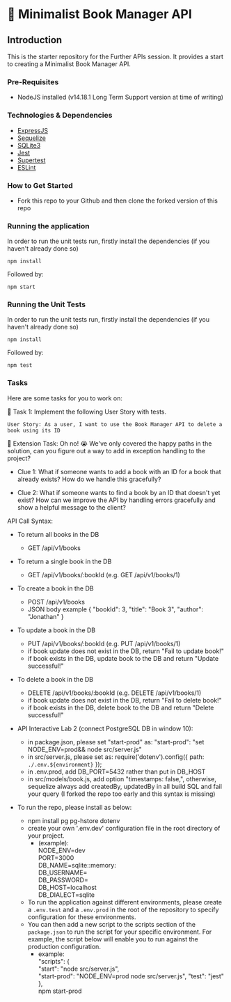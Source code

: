 # 📖 Minimalist Book Manager API

## Introduction
This is the starter repository for the Further APIs session. It provides a start to creating a Minimalist Book Manager API.

### Pre-Requisites
- NodeJS installed (v14.18.1 Long Term Support version at time of writing)

### Technologies & Dependencies

- [ExpressJS](https://expressjs.com/)
- [Sequelize](https://sequelize.org/)
- [SQLite3](https://www.npmjs.com/package/sqlite3)
- [Jest](https://jestjs.io/)
- [Supertest](https://www.npmjs.com/package/supertest)
- [ESLint](https://eslint.org/)

### How to Get Started

- Fork this repo to your Github and then clone the forked version of this repo

### Running the application

In order to run the unit tests run, firstly install the dependencies (if you haven't already done so)

```
npm install
```

Followed by:

```
npm start
```

### Running the Unit Tests

In order to run the unit tests run, firstly install the dependencies (if you haven't already done so)

```
npm install
```

Followed by:

```
npm test
```

### Tasks

Here are some tasks for you to work on:

📘 Task 1: Implement the following User Story with tests.

`User Story: As a user, I want to use the Book Manager API to delete a book using its ID`


📘 Extension Task: Oh no! 😭 We've only covered the happy paths in the solution, can you figure out a way
to add in exception handling to the project? 

- Clue 1: What if someone wants to add a book with an ID for a book that already exists? How do we handle this gracefully?


- Clue 2: What if someone wants to find a book by an ID that doesn't yet exist? 
  How can we improve the API by handling errors gracefully and show a helpful message to the client?

API Call Syntax:
- To return all books in the DB
  - GET /api/v1/books
- To return a single book in the DB
  - GET /api/v1/books/:bookId (e.g. GET /api/v1/books/1)
- To create a book in the DB
  - POST /api/v1/books
  - JSON body example
    {
        "bookId": 3,
        "title": "Book 3",
        "author": "Jonathan"
    }
- To update a book in the DB
  - PUT /api/v1/books/:bookId (e.g. PUT /api/v1/books/1)
  - if book update does not exist in the DB, return "Fail to update book!"
  - if book exists in the DB, update book to the DB and return "Update successful!"
- To delete a book in the DB
  - DELETE /api/v1/books/:bookId (e.g. DELETE /api/v1/books/1)
  - if book update does not exist in the DB, return "Fail to delete book!"
  - if book exists in the DB, delete book to the DB and return "Delete successful!"

- API Interactive Lab 2 (connect PostgreSQL DB in window 10):
  - in package.json, please set "start-prod" as: "start-prod": "set NODE_ENV=prod&& node src/server.js"
  - in src/server.js, please set as: require('dotenv').config({ path: `./.env.${environment}` });
  - in .env.prod, add DB_PORT=5432 rather than put in DB_HOST
  - in src/models/book.js, add option "timestamps: false,", otherwise, sequelize always add createdBy, updatedBy in all build SQL and fail your query (I forked the repo too early and this syntax is missing)

- To run the repo, please install as below:
  - npm install pg pg-hstore dotenv
  - create your own '.env.dev' configuration file in the root directory of your project.
    - (example):<br>
      NODE_ENV=dev <br>
      PORT=3000<br>
      DB_NAME=sqlite::memory:<br>
      DB_USERNAME=<br>
      DB_PASSWORD=<br>
      DB_HOST=localhost<br>
      DB_DIALECT=sqlite<br>
  - To run the application against different environments, please create a `.env.test` and a `.env.prod` in the root of the repository to specify configuration for these environments.
  - You can then add a new script to the scripts section of the `package.json` to run the script for your specific environment. For example, the script below will enable you to run against the production configuration.
    - example: <br>
    "scripts": {<br>
    "start": "node src/server.js",<br>
    "start-prod": "NODE_ENV=prod node src/server.js",
    "test": "jest"<br>
    },<br>
    npm start-prod